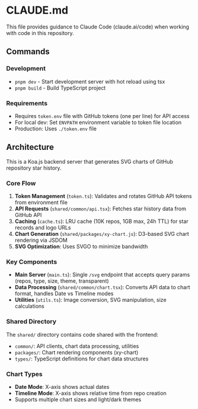 # CLAUDE.md

This file provides guidance to Claude Code (claude.ai/code) when working with code in this repository.

## Commands

### Development
- `pnpm dev` - Start development server with hot reload using tsx
- `pnpm build` - Build TypeScript project

### Requirements
- Requires `token.env` file with GitHub tokens (one per line) for API access
- For local dev: Set `ENVPATH` environment variable to token file location
- Production: Uses `./token.env` file

## Architecture

This is a Koa.js backend server that generates SVG charts of GitHub repository star history.

### Core Flow
1. **Token Management** (`token.ts`): Validates and rotates GitHub API tokens from environment file
2. **API Requests** (`shared/common/api.tsx`): Fetches star history data from GitHub API 
3. **Caching** (`cache.ts`): LRU cache (10K repos, 1GB max, 24h TTL) for star records and logo URLs
4. **Chart Generation** (`shared/packages/xy-chart.js`): D3-based SVG chart rendering via JSDOM
5. **SVG Optimization**: Uses SVGO to minimize bandwidth

### Key Components
- **Main Server** (`main.ts`): Single `/svg` endpoint that accepts query params (repos, type, size, theme, transparent)
- **Data Processing** (`shared/common/chart.tsx`): Converts API data to chart format, handles Date vs Timeline modes
- **Utilities** (`utils.ts`): Image conversion, SVG manipulation, size calculations

### Shared Directory
The `shared/` directory contains code shared with the frontend:
- `common/`: API clients, chart data processing, utilities
- `packages/`: Chart rendering components (xy-chart)
- `types/`: TypeScript definitions for chart data structures

### Chart Types
- **Date Mode**: X-axis shows actual dates
- **Timeline Mode**: X-axis shows relative time from repo creation
- Supports multiple chart sizes and light/dark themes